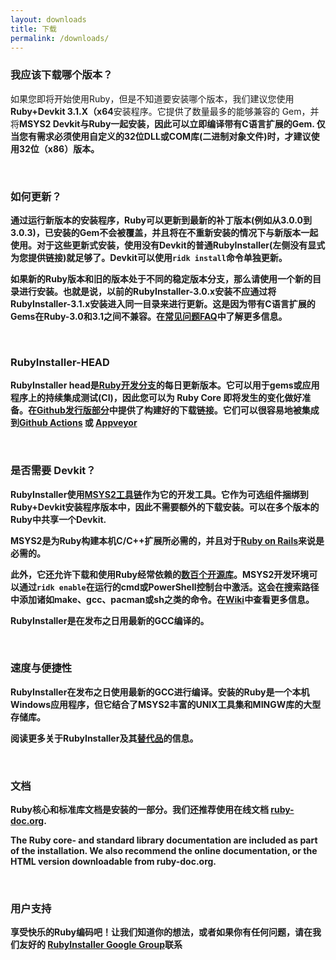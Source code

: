 ```yaml
---
layout: downloads
title: 下载
permalink: /downloads/
---
```


### 我应该下载哪个版本？

如果您即将开始使用Ruby，但是不知道要安装哪个版本，我们建议您使用<b>Ruby+Devkit 3.1.X（x64</b>安装程序。它提供了数量最多的能够兼容的 Gem，并将<b>MSYS2 Devkit<b>与Ruby一起安装，因此可以立即编译带有C语言扩展的Gem. 仅当您有需求必须使用自定义的32位DLL或COM库(二进制对象文件)时，才建议使用32位（x86）版本。

<br>

### 如何更新？

通过运行新版本的安装程序，Ruby可以更新到最新的补丁版本(例如从3.0.0到3.0.3)，已安装的Gem不会被覆盖，并且将在不重新安装的情况下与新版本一起使用。对于这些更新式安装，使用没有Devkit的普通RubyInstaller(左侧没有显式为您提供链接)就足够了。Devkit可以使用`ridk install`命令单独更新。

如果新的Ruby版本和旧的版本处于不同的稳定版本分支，那么请使用一个新的目录进行安装。也就是说，以前的RubyInstaller-3.0.x安装<b>不应</b>通过将RubyInstaller-3.1.x安装进入同一目录来进行更新。这是因为带有C语言扩展的Gems在Ruby-3.0和3.1之间不兼容。在[常见问题FAQ](https://github.com/oneclick/rubyinstaller2/wiki/FAQ#user-content-update-install)中了解更多信息。

<br>

### RubyInstaller-HEAD

RubyInstaller head是[Ruby开发分支](https://github.com/ruby/ruby/)的每日更新版本。它可以用于gems或应用程序上的持续集成测试(CI)，因此您可以为 Ruby Core 即将发生的变化做好准备。在[Github发行版部分](https://github.com/oneclick/rubyinstaller2/releases/tag/rubyinstaller-head)中提供了构建好的下载链接。它们可以很容易地被集成到[Github Actions](https://github.com/oneclick/rubyinstaller2/wiki/For-gem-developers#user-content-github-actions) 或 [Appveyor](https://github.com/oneclick/rubyinstaller2/wiki/For-gem-developers#user-content-appveyor)

<br>

### 是否需要 Devkit？

RubyInstaller使用[MSYS2工具链](http://www.msys2.org)作为它的开发工具。它作为可选组件捆绑到<b>Ruby+Devkit</b>安装程序版本中，因此不需要额外的下载安装。可以在多个版本的Ruby中共享一个Devkit.

MSYS2是为Ruby构建本机C/C++扩展所必需的，并且对于[Ruby on Rails](https://rubyonrails.org)来说是必需的。

此外，它还允许下载和使用Ruby经常依赖的[数百个开源库](https://github.com/Alexpux/MINGW-packages)。MSYS2开发环境可以通过`ridk enable`在运行的cmd或PowerShell控制台中激活。这会在搜索路径中添加诸如make、gcc、pacman或sh之类的命令。在[Wiki](https://github.com/oneclick/rubyinstaller2/wiki/The-ridk-tool)中查看更多信息。

RubyInstaller是在发布之日用最新的GCC编译的。

<br>

### 速度与便捷性

RubyInstaller在发布之日使用最新的GCC进行编译。安装的Ruby是一个本机Windows应用程序，但它结合了MSYS2丰富的UNIX工具集和MINGW库的大型存储库。

阅读更多关于RubyInstaller及其[替代品](https://rubyinstaller.cn/about/comparison)的信息。

<br>

### 文档

Ruby核心和标准库文档是安装的一部分。我们还推荐使用在线文档 [ruby-doc.org](https://ruby-doc.org/).

The Ruby core- and standard library documentation are included as part of the installation. We also recommend the online documentation, or the HTML version downloadable from ruby-doc.org.

<br>

### 用户支持

享受快乐的Ruby编码吧！让我们知道你的想法，或者如果你有任何问题，请在我们友好的 [RubyInstaller Google Group](https://groups.google.com/group/rubyinstaller)联系

